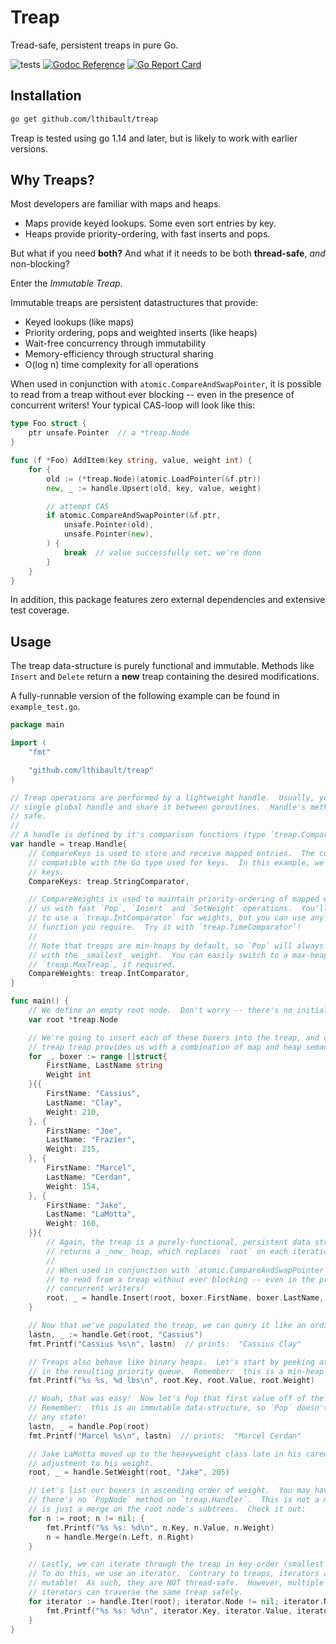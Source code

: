 # Treap

Tread-safe, persistent treaps in pure Go.

![tests](https://github.com/lthibault/treap/workflows/tests/badge.svg?branch=master)
[![Godoc Reference](https://img.shields.io/badge/godoc-reference-blue.svg?style=flat-square)](https://godoc.org/github.com/lthibault/treap)
[![Go Report Card](https://goreportcard.com/badge/github.com/SentimensRG/ctx?style=flat-square)](https://goreportcard.com/report/github.com/lthibault/treap)

## Installation

```bash
go get github.com/lthibault/treap
```

Treap is tested using go 1.14 and later, but is likely to work with earlier versions.

## Why Treaps?

Most developers are familiar with maps and heaps.

- Maps provide keyed lookups.  Some even sort entries by key.
- Heaps provide priority-ordering, with fast inserts and pops.

But what if you need **both?**  And what if it needs to be both **thread-safe**, _and_
non-blocking?

Enter the _Immutable Treap_.

Immutable treaps are persistent datastructures that provide:

- Keyed lookups (like maps)
- Priority ordering, pops and weighted inserts (like heaps)
- Wait-free concurrency through immutability
- Memory-efficiency through structural sharing
- O(log n) time complexity for all operations

When used in conjunction with `atomic.CompareAndSwapPointer`, it is possible to read
from a treap without ever blocking -- even in the presence of concurrent writers!  Your
typical CAS-loop will look like this:

```go
type Foo struct {
    ptr unsafe.Pointer  // a *treap.Node
}

func (f *Foo) AddItem(key string, value, weight int) {
    for {
        old := (*treap.Node)(atomic.LoadPointer(&f.ptr))
        new, _ := handle.Upsert(old, key, value, weight)

        // attempt CAS
        if atomic.CompareAndSwapPointer(&f.ptr,
            unsafe.Pointer(old),
            unsafe.Pointer(new),
        ) {
            break  // value successfully set; we're done
        }
    }
}
```

In addition, this package features zero external dependencies and extensive test
coverage.

## Usage

The treap data-structure is purely functional and immutable.  Methods like `Insert` and
`Delete` return a **new** treap containing the desired modifications.

A fully-runnable version of the following example can be found in `example_test.go`.

```go
package main

import (
    "fmt"

    "github.com/lthibault/treap"
)

// Treap operations are performed by a lightweight handle.  Usually, you'll create a
// single global handle and share it between goroutines.  Handle's methods are thread-
// safe.
//
// A handle is defined by it's comparison functions (type `treap.Comparator`).
var handle = treap.Handle{
    // CompareKeys is used to store and receive mapped entries.  The comparator must be
    // compatible with the Go type used for keys.  In this example, we'll use strings as
    // keys.
    CompareKeys: treap.StringComparator,

    // CompareWeights is used to maintain priority-ordering of mapped entries, providing
    // us with fast `Pop`, `Insert` and `SetWeight` operations.  You'll usually want
    // to use a `treap.IntComparator` for weights, but you can use any comparison
    // function you require.  Try it with `treap.TimeComparator`!
    //
    // Note that treaps are min-heaps by default, so `Pop` will always return the item
    // with the _smallest_ weight.  You can easily switch to a max-heap by using
    // `treap.MaxTreap`, if required.
    CompareWeights: treap.IntComparator,
}

func main() {
    // We define an empty root node.  Don't worry -- there's no initialization required!
    var root *treap.Node

    // We're going to insert each of these boxers into the treap, and observe how the
    // treap treap provides us with a combination of map and heap semantics.
    for _, boxer := range []struct{
        FirstName, LastName string
        Weight int
    }{{
        FirstName: "Cassius",
        LastName: "Clay",
        Weight: 210,
    }, {
        FirstName: "Joe",
        LastName: "Frazier",
        Weight: 215,
    }, {
        FirstName: "Marcel",
        LastName: "Cerdan",
        Weight: 154,
    }, {
        FirstName: "Jake",
        LastName: "LaMotta",
        Weight: 160,
    }}{
        // Again, the treap is a purely-functional, persistent data structure.  `Insert`
        // returns a _new_ heap, which replaces `root` on each iteration.
        //
        // When used in conjunction with `atomic.CompareAndSwapPointer`, it is possible
        // to read from a treap without ever blocking -- even in the presence of
        // concurrent writers!
        root, _ = handle.Insert(root, boxer.FirstName, boxer.LastName, boxer.Weight)
    }

    // Now that we've populated the treap, we can query it like an ordinary map.
    lastn, _ := handle.Get(root, "Cassius")
    fmt.Printf("Cassius %s\n", lastn)  // prints:  "Cassius Clay"

    // Treaps also behave like binary heaps.  Let's start by peeking at the first value
    // in the resulting priority queue.  Remember:  this is a min-heap by default.
    fmt.Printf("%s %s, %d lbs\n", root.Key, root.Value, root.Weight)

    // Woah, that was easy!  Now let's Pop that first value off of the heap.
    // Remember:  this is an immutable data-structure, so `Pop` doesn't actually mutate
    // any state!
    lastn, _ = handle.Pop(root)
    fmt.Printf("Marcel %s\n", lastn)  // prints:  "Marcel Cerdan"

    // Jake LaMotta moved up to the heavyweight class late in his career.  Let's made an
    // adjustment to his weight.
    root, _ = handle.SetWeight(root, "Jake", 205)

    // Let's list our boxers in ascending order of weight.  You may have noticed
    // there's no `PopNode` method on `treap.Handler`.  This is not a mistake!  A `Pop`
    // is just a merge on the root node's subtrees.  Check it out:
    for n := root; n != nil; {
        fmt.Printf("%s %s: %d\n", n.Key, n.Value, n.Weight)
        n = handle.Merge(n.Left, n.Right)
    }

    // Lastly, we can iterate through the treap in key-order (smallest to largest).
    // To do this, we use an iterator.  Contrary to treaps, iterators are stateful and
    // mutable!  As such, they are NOT thread-safe.  However, multiple concurrent
    // iterators can traverse the same treap safely.
    for iterator := handle.Iter(root); iterator.Node != nil; iterator.Next(); {
        fmt.Printf("%s %s: %d\n", iterator.Key, iterator.Value, iterator.Weight)
    }
}
```
